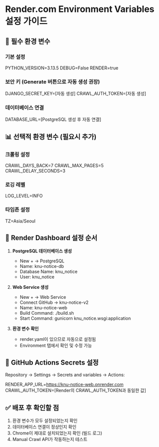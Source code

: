 # Render.com Environment Variables 설정 가이드

## 🔑 필수 환경 변수

### 기본 설정
PYTHON_VERSION=3.13.5
DEBUG=False
RENDER=true

### 보안 키 (Generate 버튼으로 자동 생성 권장)
DJANGO_SECRET_KEY=[자동 생성]
CRAWL_AUTH_TOKEN=[자동 생성]

### 데이터베이스 연결
DATABASE_URL=[PostgreSQL 생성 후 자동 연결]

## 📊 선택적 환경 변수 (필요시 추가)

### 크롤링 설정
CRAWL_DAYS_BACK=7
CRAWL_MAX_PAGES=5
CRAWL_DELAY_SECONDS=3

### 로깅 레벨
LOG_LEVEL=INFO

### 타임존 설정
TZ=Asia/Seoul

## 🔧 Render Dashboard 설정 순서

1. **PostgreSQL 데이터베이스 생성**
   - New + → PostgreSQL
   - Name: knu-notice-db
   - Database Name: knu_notice
   - User: knu_notice

2. **Web Service 생성**
   - New + → Web Service
   - Connect GitHub → knu-notice-v2
   - Name: knu-notice-web
   - Build Command: ./build.sh
   - Start Command: gunicorn knu_notice.wsgi:application

3. **환경 변수 확인**
   - render.yaml이 있으므로 자동으로 설정됨
   - Environment 탭에서 확인 및 수정 가능

## 🤖 GitHub Actions Secrets 설정

Repository → Settings → Secrets and variables → Actions:

RENDER_APP_URL=https://knu-notice-web.onrender.com
CRAWL_AUTH_TOKEN=[Render의 CRAWL_AUTH_TOKEN과 동일한 값]

## ✅ 배포 후 확인할 점

1. 환경 변수가 모두 설정되었는지 확인
2. 데이터베이스 연결이 정상인지 확인
3. Chrome이 제대로 설치되었는지 확인 (빌드 로그)
4. Manual Crawl API가 작동하는지 테스트
